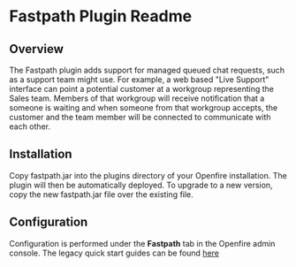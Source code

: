# Fastpath Plugin Readme

## Overview

The Fastpath plugin adds support for managed queued chat requests, such as
a support team might use.  For example, a web based "Live Support" interface
can point a potential customer at a workgroup representing the Sales team.
Members of that workgroup will receive notification that a someone is
waiting and when someone from that workgroup accepts, the customer and the
team member will be connected to communicate with each other.


## Installation

Copy fastpath.jar into the plugins directory of your Openfire installation. The
plugin will then be automatically deployed. To upgrade to a new version, copy
the new fastpath.jar file over the existing file.

## Configuration

Configuration is performed under the <b>Fastpath</b> tab in the Openfire
admin console.  The legacy quick start guides can be found
[here](https://discourse.igniterealtime.org/t/fastpath-quick-start-guides-legacy)
